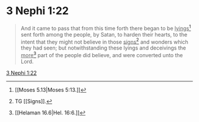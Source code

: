 # 3 Nephi 1:22

> And it came to pass that from this time forth there began to be <u>lyings</u>[^a] sent forth among the people, by Satan, to harden their hearts, to the intent that they might not believe in those <u>signs</u>[^b] and wonders which they had seen; but notwithstanding these lyings and deceivings the <u>more</u>[^c] part of the people did believe, and were converted unto the Lord.

[3 Nephi 1:22](https://www.churchofjesuschrist.org/study/scriptures/bofm/3-ne/1?lang=eng&id=p22#p22)


[^a]: [[Moses 5.13|Moses 5:13.]]
[^b]: TG [[Signs]].
[^c]: [[Helaman 16.6|Hel. 16:6.]]
